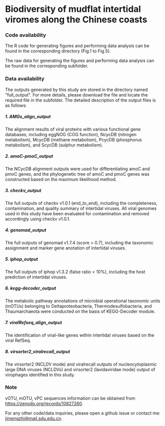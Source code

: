 # Biodiversity of mudflat intertidal viromes along the Chinese coasts
### Code availability
The R code for generating figures and performing data analysis can be found in the corresponding directory (Fig.1 to Fig.5).

The raw data for generating the figures and performing data analysis can be found in the corresponding subfolder.

### Data availability
The outputs generated by this study are stored in the directory named "full_output". For more details, please download the file and locate the required file in the subfolder. The detailed description of the output files is as follows:

##### 1. AMGs_align_output 
The alignment results of viral proteins with various functional gene databases, including eggNOG (COG function), NcycDB (nitrogen metabolism), McycDB (methane metabolism), PcycDB (phosphorus metabolism), and ScycDB (sulphur metabolism).
##### 2. amoC-pmoC_output
The NCycDB alignment outputs were used for differentiating amoC and pmoC genes, and the phylogenetic tree of amoC and pmoC genes was constructed based on the maximum likelihood method.
##### 3. checkv_output
The full outputs of checkv v1.0.1 (end_to_end), including the completeness, contamination, and quality summary of intertidal viruses. All viral genomes used in this study have been evaluated for contamination and removed accordingly using checkv v1.0.1.
##### 4. genomad_output
The full outputs of genomad v1.7.4 (score > 0.7), including the taxonomic assignment and marker gene anotation of intertidal viruses.
##### 5. iphop_output
The full outputs of iphop v1.3.2 (false ratio < 10%), including the host prediction of intertidal viruses.
##### 6. kegg-decoder_output
The metabolic pathway annotations of microbial operational taxonomic units (mOTUs) belonging to Deltaproteobacteria, Thermodesulfobacteria, and Thaumarchaeota were conducted on the basis of KEGG-Decoder module.
##### 7. viralRefseq_align_output
The identification of viral-like genes within intertidal viruses based on the viral RefSeq. 
##### 8. virsorter2_viralrecall_output
The virsorter2 (NCLDV mode) and viralrecall outputs of nucleocytoplasmic large DNA viruses (NCLDVs) and virsorter2 (lavidaviridae mode) output of virophages identified in this study.

### Note
vOTU, mOTU, vPC sequences information can be obtained from https://zenodo.org/records/10827260. 

For any other code/data inquiries, please open a github issue or contact me: jimengzhi@mail.sdu.edu.cn.
